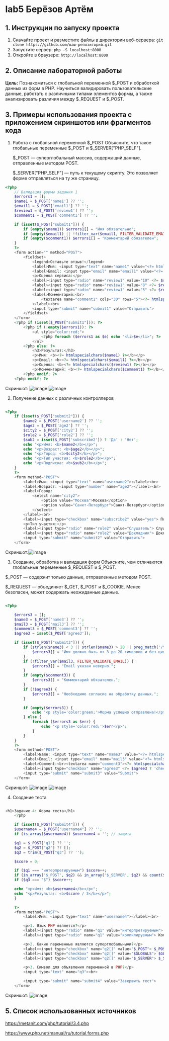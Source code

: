 # lab5 Берёзов Артём
## 1. Инструкции по запуску проекта
1. Скачайте проект и разместите файлы в директории веб-сервера:
`git clone https://github.com/ваш-репозиторий.git`
2. Запустите сервер:
   `php -S localhost:8000`
4. Откройте в браузере:
   `http://localhost:8000`
   
## 2. Описание лабораторной работы   

__Цель:__ Познакомиться с глобальной переменной $_POST и обработкой данных из форм в PHP. Научиться валидировать пользовательские данные, работать с различными типами элементов формы, а также анализировать различия между $_REQUEST и $_POST.

## 3. Примеры использования проекта с приложением скриншотов или фрагментов кода

1. Работа с глобальной переменной $_POST
   Объясните, что такое глобальные переменные $_POST и $_SERVER["PHP_SELF"].
   
   $_POST — суперглобальный массив, содержащий данные, отправленные методом POST.

    $_SERVER["PHP_SELF"] — путь к текущему скрипту. Это позволяет форме отправляться на ту же страницу.

```php
<?php
    // Валидация формы задания 1
    $errors1 = [];
    $name1 = $_POST['name1'] ?? '';
    $email1 = $_POST['email1'] ?? '';
    $review1 = $_POST['review1'] ?? '';
    $comment1 = $_POST['comment1'] ?? '';

    if (isset($_POST["submit1"])) {
        if (empty($name1)) $errors1[] = "Имя обязательно";
        if (empty($email1) || !filter_var($email1, FILTER_VALIDATE_EMAIL)) $errors1[] = "Некорректный email";
        if (empty($comment1)) $errors1[] = "Комментарий обязателен";
    }
    ?>
    <form action="" method="POST">
        <fieldset>
            <legend>Оставьте отзыв!</legend>
            <label>Имя: <input type="text" name="name1" value="<?= htmlspecialchars($name1) ?>"></label><br>
            <label>Email: <input type="email" name="email1" value="<?= htmlspecialchars($email1) ?>"></label><br>
            <p>Оценка сервиса:</p>
            <label><input type="radio" name="review1" value="10" <?= $review1 == '10' ? 'checked' : '' ?>> Хорошо</label><br>
            <label><input type="radio" name="review1" value="8" <?= $review1 == '8' ? 'checked' : '' ?>> Удовлетворительно</label><br>
            <label><input type="radio" name="review1" value="5" <?= $review1 == '5' ? 'checked' : '' ?>> Плохо</label><br>
            <label>Комментарий:<br>
                <textarea name="comment1" cols="30" rows="5"><?= htmlspecialchars($comment1) ?></textarea>
            </label><br>
            <input type="submit" name="submit1" value="Отправить">
        </fieldset>
    </form>
    <?php if (isset($_POST["submit1"])): ?>
        <?php if (!empty($errors1)): ?>
            <ul style="color:red;">
                <?php foreach ($errors1 as $e) echo "<li>$e</li>"; ?>
            </ul>
        <?php else: ?>
            <h3>Результат:</h3>
            <p>Имя: <b><?= htmlspecialchars($name1) ?></b></p>
            <p>Email: <b><?= htmlspecialchars($email1) ?></b></p>
            <p>Оценка: <b><?= htmlspecialchars($review1) ?></b></p>
            <p>Комментарий: <b><?= htmlspecialchars($comment1) ?></b></p>
        <?php endif; ?>
    <?php endif; ?>

```

Скриншот: 
![image](images/exc1.1.png)
![image](images/exc1.2.png)

2. Получение данных с различных контроллеров

```php

<?php
    if (isset($_POST["submit2"])) {
        $name2 = $_POST['username2'] ?? '';
        $age2 = $_POST['age2'] ?? '';
        $city2 = $_POST['city2'] ?? '';
        $role2 = $_POST['role2'] ?? '';
        $sub2 = isset($_POST['subscribe2']) ? 'Да' : 'Нет';
        echo "<p>Имя: <b>$name2</b></p>";
        echo "<p>Возраст: <b>$age2</b></p>";
        echo "<p>Город: <b>$city2</b></p>";
        echo "<p>Тип участия: <b>$role2</b></p>";
        echo "<p>Подписка: <b>$sub2</b></p>";
    }
    ?>
    <form method="POST">
        <label>Имя: <input type="text" name="username2"></label><br>
        <label>Возраст: <input type="number" name="age2"></label><br>
        <label>Город:
            <select name="city2">
                <option value="Москва">Москва</option>
                <option value="Санкт-Петербург">Санкт-Петербург</option>
            </select>
        </label><br>
        <label><input type="checkbox" name="subscribe2" value="yes"> Подписаться на новости</label><br>
        <p>Тип участия:</p>
        <label><input type="radio" name="role2" value="Слушатель"> Слушатель</label>
        <label><input type="radio" name="role2" value="Докладчик"> Докладчик</label><br>
        <input type="submit" name="submit2" value="Отправить">
    </form>
``` 

Скриншот:![image](images/exc2.1.png)

3. Создание, обработка и валидация форм
Объясните, чем отличаются глобальные переменные $_REQUEST и $_POST.

$_POST — содержит только данные, отправленные методом POST.

$_REQUEST — объединяет $_GET, $_POST и $_COOKIE. Менее безопасен, может содержать неожиданные данные.

```php

<?php

    $errors3 = [];
    $name3 = $_POST['name3'] ?? '';
    $mail3 = $_POST['mail3'] ?? '';
    $comment3 = $_POST['comment3'] ?? '';
    $agree3 = isset($_POST['agree3']);

    if (isset($_POST["submit3"])) {
        if (strlen($name3) < 3 || strlen($name3) > 20 || preg_match('/\d/', $name3)) {
            $errors3[] = "Имя должно быть от 3 до 20 символов и без цифр.";
        }
        if (!filter_var($mail3, FILTER_VALIDATE_EMAIL)) {
            $errors3[] = "Email указан неверно.";
        }
        if (empty($comment3)) {
            $errors3[] = "Комментарий обязателен.";
        }
        if (!$agree3) {
            $errors3[] = "Необходимо согласие на обработку данных.";
        }

        if (empty($errors3)) {
            echo "<p style='color:green;'>Форма успешно отправлена!</p>";
        } else {
            foreach ($errors3 as $err) {
                echo "<p style='color:red;'>$err</p>";
            }
        }
    }
    ?>
    <form method="POST">
        <label>Name: <input type="text" name="name3" value="<?= htmlspecialchars($name3) ?>"></label><br>
        <label>Email: <input type="email" name="mail3" value="<?= htmlspecialchars($mail3) ?>"></label><br>
        <label>Comment:<br><textarea name="comment3"><?= htmlspecialchars($comment3) ?></textarea></label><br>
        <label><input type="checkbox" name="agree3" <?= $agree3 ? 'checked' : '' ?>> Do you agree with data processing?</label><br>
        <input type="submit" name="submit3" value="Submit">
    </form>

```


Скриншот:   ![image](images/exc3.1.png)
            ![image](images/exc3.2.png)


4. Создание теста

```php

<h1>Задание 4: Форма теста</h1>
    <?php

    if (isset($_POST["submit4"])) {
    $username4 = $_POST["username4"] ?? '';
    if (is_array($username4)) $username4 = ''; // защита

    $q1 = $_POST["q1"] ?? '';
    $q2 = $_POST["q2"] ?? [];
    $q3 = trim($_POST["q3"] ?? '');

    $score = 0;

    if ($q1 === "интерпретируемым") $score++;
    if (in_array('$_POST', $q2) && in_array('$_SERVER', $q2) && count($q2) === 2) $score++;
    if ($q3 === "$") $score++;

    echo "<p>Имя: <b>$username4</b></p>";
    echo "<p>Результат: <b>$score / 3</b></p>";
    }

    ?>
    <form method="POST">
        <label>Имя: <input type="text" name="username4"></label><br>

        <p>1. Язык PHP является?</p>
        <label><input type="radio" name="q1" value="интерпретируемым"> Интерпретируемым</label>
        <label><input type="radio" name="q1" value="компилируемым"> Компилируемым</label><br>

        <p>2. Какие переменные являются суперглобальными?</p>
        <label><input type="checkbox" name="q2[]" value="$_POST"> $_POST</label>
        <label><input type="checkbox" name="q2[]" value="$GLOBALS"> $GLOBALS</label>
        <label><input type="checkbox" name="q2[]" value="$_SERVER"> $_SERVER</label><br>

        <p>3. Символ для объявления переменной в PHP?</p>
        <input type="text" name="q3"><br>

        <input type="submit" name="submit4" value="Завершить тест">
    </form>

```

Скриншот:
    ![image](images/exc4.1.png)


## 5. Список использованных источников

https://metanit.com/php/tutorial/3.4.php

https://www.php.net/manual/ru/tutorial.forms.php
